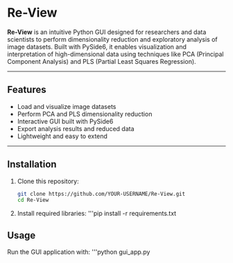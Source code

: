 # Re-View

**Re-View** is an intuitive Python GUI designed for researchers and data scientists to perform dimensionality reduction and exploratory analysis of image datasets. Built with PySide6, it enables visualization and interpretation of high-dimensional data using techniques like PCA (Principal Component Analysis) and PLS (Partial Least Squares Regression).

---

## Features
- Load and visualize image datasets
- Perform PCA and PLS dimensionality reduction
- Interactive GUI built with PySide6
- Export analysis results and reduced data
- Lightweight and easy to extend

---

## Installation

1. Clone this repository:
   ```bash
   git clone https://github.com/YOUR-USERNAME/Re-View.git
   cd Re-View
2. Install required libraries:
   '''pip install -r requirements.txt

## Usage

Run the GUI application with:
   '''python gui_app.py
